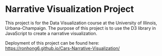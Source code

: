 # Narrative Visualization Project
This project is for the Data Visualization course at the University of Illinois, Urbana-Champaign. The purpose of this project is to use the D3 library in JavaScript to create a narrative visualization.

Deployment of this project can be found here:  
https://ronhong6.github.io/Cars-Narrative-Visualization/
